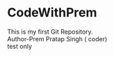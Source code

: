 # CodeWithPrem
This is my first Git Repository.
<br>
Author-Prem Pratap Singh ( coder)
<br>
test only
